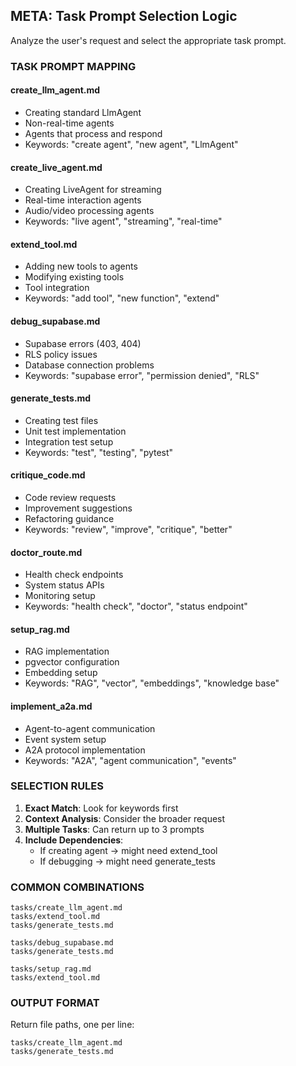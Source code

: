 ## META: Task Prompt Selection Logic

Analyze the user's request and select the appropriate task prompt.

### TASK PROMPT MAPPING

#### create_llm_agent.md
- Creating standard LlmAgent
- Non-real-time agents
- Agents that process and respond
- Keywords: "create agent", "new agent", "LlmAgent"

#### create_live_agent.md  
- Creating LiveAgent for streaming
- Real-time interaction agents
- Audio/video processing agents
- Keywords: "live agent", "streaming", "real-time"

#### extend_tool.md
- Adding new tools to agents
- Modifying existing tools
- Tool integration
- Keywords: "add tool", "new function", "extend"

#### debug_supabase.md
- Supabase errors (403, 404)
- RLS policy issues
- Database connection problems
- Keywords: "supabase error", "permission denied", "RLS"

#### generate_tests.md
- Creating test files
- Unit test implementation
- Integration test setup
- Keywords: "test", "testing", "pytest"

#### critique_code.md
- Code review requests
- Improvement suggestions
- Refactoring guidance
- Keywords: "review", "improve", "critique", "better"

#### doctor_route.md
- Health check endpoints
- System status APIs
- Monitoring setup
- Keywords: "health check", "doctor", "status endpoint"

#### setup_rag.md
- RAG implementation
- pgvector configuration
- Embedding setup
- Keywords: "RAG", "vector", "embeddings", "knowledge base"

#### implement_a2a.md
- Agent-to-agent communication
- Event system setup
- A2A protocol implementation
- Keywords: "A2A", "agent communication", "events"

### SELECTION RULES

1. **Exact Match**: Look for keywords first
2. **Context Analysis**: Consider the broader request
3. **Multiple Tasks**: Can return up to 3 prompts
4. **Include Dependencies**: 
   - If creating agent → might need extend_tool
   - If debugging → might need generate_tests

### COMMON COMBINATIONS

```
tasks/create_llm_agent.md
tasks/extend_tool.md
tasks/generate_tests.md
```

```
tasks/debug_supabase.md
tasks/generate_tests.md
```

```
tasks/setup_rag.md
tasks/extend_tool.md
```

### OUTPUT FORMAT

Return file paths, one per line:
```
tasks/create_llm_agent.md
tasks/generate_tests.md
```